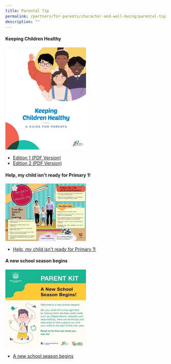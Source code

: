 ```yaml
---
title: Parental Tip
permalink: /partners/for-parents/character-and-well-being/parental-tip
description: ""
---
```

#### Keeping Children Healthy

<img src="/images/Keeping%20Children%20Healthy_poster.jpg" 
     style="width:50%">

* [Edition 1 (PDF Version)](/files/Parents-Newsletter-Edition-1.pdf)
* [Edition 2 (PDF Version)](/files/Parents-Newsletter-Edition-2.pdf)

#### Help, my child isn’t ready for Primary 1!

<img src="/images/transition-to-primary-one---tips-for-parents.jpg" 
     style="width:50%">

* [Help, my child isn't ready for Primary 1!](/files/transition-to-primary-one---tips-for-parents.pdf)

#### A new school season begins

<img src="/images/Parent%20Kit%20-%20A%20New%20School%20Season.jpg" 
     style="width:50%">

* [A new school season begins](/files/Parent%20Kit%20-%20A%20New%20School%20Season.pdf)